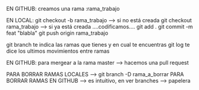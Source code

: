 EN GITHUB:
creamos una rama :rama_trabajo

EN LOCAL:
 git checkout -b rama_trabajo  --> si no está creada
 git checkout rama_trabajo  --> si ya está creada
 ....codificamos....
 git add .
 git commit -m feat "blabla"
 git push origin rama_trabajo


git branch te indica las ramas que tienes y en cual te encuentras
git log te dice los ultimos movimientos entre ramas 


EN GITHUB:
 para mergear a la rama master --> hacemos una pull request 




 PARA BORRAR RAMAS LOCALES --> git branch -D rama_a_borrar
 PARA BORRAR RAMAS EN GITHUB --> es intuitivo, en ver branches --> papelera



